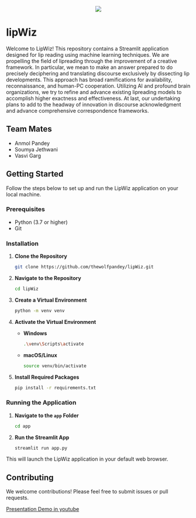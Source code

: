 <div align="center">
  <img src="https://github.com/thewolfpandey/lipWiz/blob/main/app/lip6.png">
</div>

# lipWiz

Welcome to LipWiz! This repository contains a Streamlit application designed for lip reading using machine learning techniques.
We are propelling the field of lipreading through the improvement of a creative framework. In particular, we mean to make an answer prepared to do precisely deciphering and translating discourse exclusively by dissecting lip developments. This approach has broad ramifications for availability, reconnaissance, and human-PC cooperation. Utilizing AI and profound brain organizations, we try to refine and advance existing lipreading models to accomplish higher exactness and effectiveness. At last, our undertaking plans to add to the headway of innovation in discourse acknowledgment and advance comprehensive correspondence frameworks.

## Team Mates
- Anmol Pandey
- Soumya Jethwani
- Vasvi Garg
  
## Getting Started

Follow the steps below to set up and run the LipWiz application on your local machine.

### Prerequisites

- Python (3.7 or higher)
- Git

### Installation

1. **Clone the Repository**

    ```bash
    git clone https://github.com/thewolfpandey/lipWiz.git
    ```

2. **Navigate to the Repository**

    ```bash
    cd lipWiz
    ```

3. **Create a Virtual Environment**

    ```bash
    python -m venv venv
    ```

4. **Activate the Virtual Environment**

    - **Windows**

        ```bash
        .\venv\Scripts\activate
        ```

    - **macOS/Linux**

        ```bash
        source venv/bin/activate
        ```

5. **Install Required Packages**

    ```bash
    pip install -r requirements.txt
    ```

### Running the Application

1. **Navigate to the `app` Folder**

    ```bash
    cd app
    ```

2. **Run the Streamlit App**

    ```bash
    streamlit run app.py
    ```

This will launch the LipWiz application in your default web browser.

## Contributing

We welcome contributions! Please feel free to submit issues or pull requests.

[Presentation Demo in youtube](https://www.youtube.com/watch?v=Tm-weoYxAgU)
